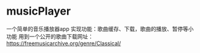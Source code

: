 # musicPlayer
一个简单的音乐播放器app
实现功能：歌曲缓存、下载，歌曲的播放、暂停等小功能
用到一个公开的歌曲下载网址：https://freemusicarchive.org/genre/Classical/
